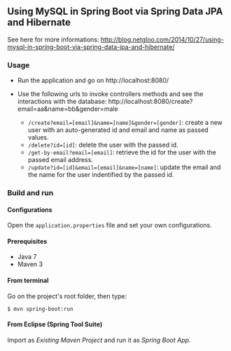 ## Using MySQL in Spring Boot via Spring Data JPA and Hibernate

See here for more informations:
http://blog.netgloo.com/2014/10/27/using-mysql-in-spring-boot-via-spring-data-jpa-and-hibernate/

### Usage

- Run the application and go on http://localhost:8080/
- Use the following urls to invoke controllers methods and see the interactions
  with the database:
     http://localhost:8080/create?email=aa&name=bb&gender=male

    * `/create?email=[email]&name=[name]&gender=[gender]`: create a new user with an
      auto-generated id and email and name as passed values.
    * `/delete?id=[id]`: delete the user with the passed id.
    * `/get-by-email?email=[email]`: retrieve the id for the user with the 
      passed email address.
    * `/update?id=[id]&email=[email]&name=[name]`: update the email and the 
      name for the user indentified by the passed id.

### Build and run

#### Configurations

Open the `application.properties` file and set your own configurations.

#### Prerequisites

- Java 7
- Maven 3

#### From terminal

Go on the project's root folder, then type:

    $ mvn spring-boot:run

#### From Eclipse (Spring Tool Suite)

Import as *Existing Maven Project* and run it as *Spring Boot App*.
